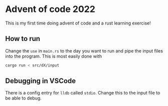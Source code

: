 # Advent of code 2022

This is my first time doing advent of code and a rust learning exercise!

## How to run

Change the `use` in `main.rs` to the day you want to run and pipe the input files into the program. This is most easily done with

```bash
cargo run < src/dX/input
```

## Debugging in VSCode

There is a config entry for `lldb` called `stdio`. Change this to the
input file to be able to debug.
